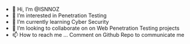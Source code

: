 - 👋 Hi, I’m @ISNNOZ
- 👀 I’m interested in Penetration Testing
- 🌱 I’m currently learning Cyber Security
- 💞️ I’m looking to collaborate on on Web Penetration Testing projects
- 📫 How to reach me ... Comment on Github Repo to communicate me

<!---
ISNNOZ/ISNNOZ is a ✨ special ✨ repository because its `README.md` (this file) appears on your GitHub profile.
You can click the Preview link to take a look at your changes.
--->
